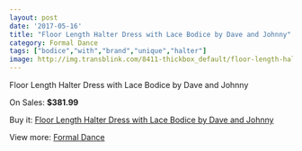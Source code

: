 ```yaml
---
layout: post
date: '2017-05-16'
title: "Floor Length Halter Dress with Lace Bodice by Dave and Johnny"
category: Formal Dance
tags: ["bodice","with","brand","unique","halter"]
image: http://img.transblink.com/8411-thickbox_default/floor-length-halter-dress-with-lace-bodice-by-dave-and-johnny.jpg
---
```

Floor Length Halter Dress with Lace Bodice by Dave and Johnny

On Sales: **$381.99**
<a href="https://www.transblink.com/en/formal-dance/2760-floor-length-halter-dress-with-lace-bodice-by-dave-and-johnny.html"><amp-img layout="responsive" width="600" height="600" src="//img.transblink.com/8411-thickbox_default/floor-length-halter-dress-with-lace-bodice-by-dave-and-johnny.jpg" alt="Floor Length Halter Dress with Lace Bodice by Dave and Johnny 0" /></a>
<a href="https://www.transblink.com/en/formal-dance/2760-floor-length-halter-dress-with-lace-bodice-by-dave-and-johnny.html"><amp-img layout="responsive" width="600" height="600" src="//img.transblink.com/8412-thickbox_default/floor-length-halter-dress-with-lace-bodice-by-dave-and-johnny.jpg" alt="Floor Length Halter Dress with Lace Bodice by Dave and Johnny 1" /></a>

Buy it: [Floor Length Halter Dress with Lace Bodice by Dave and Johnny](https://www.transblink.com/en/formal-dance/2760-floor-length-halter-dress-with-lace-bodice-by-dave-and-johnny.html "Floor Length Halter Dress with Lace Bodice by Dave and Johnny")

View more: [Formal Dance](https://www.transblink.com/en/6-formal-dance "Formal Dance")